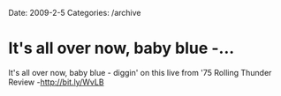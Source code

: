 Date: 2009-2-5
Categories: /archive

# It's all over now, baby blue -...

It's all over now, baby blue - diggin' on this live from '75 Rolling Thunder Review -http://bit.ly/WvLB
